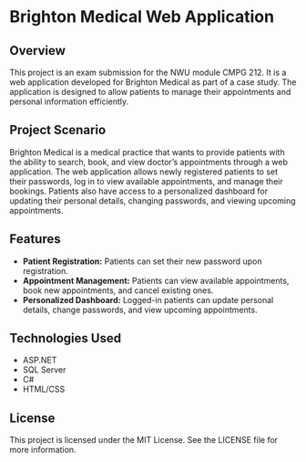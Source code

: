 # Brighton Medical Web Application

## Overview
This project is an exam submission for the NWU module CMPG 212. It is a web application developed for Brighton Medical as part of a case study. The application is designed to allow patients to manage their appointments and personal information efficiently.

## Project Scenario
Brighton Medical is a medical practice that wants to provide patients with the ability to search, book, and view doctor’s appointments through a web application. The web application allows newly registered patients to set their passwords, log in to view available appointments, and manage their bookings. Patients also have access to a personalized dashboard for updating their personal details, changing passwords, and viewing upcoming appointments.

## Features
- **Patient Registration:** Patients can set their new password upon registration.
- **Appointment Management:** Patients can view available appointments, book new appointments, and cancel existing ones.
- **Personalized Dashboard:** Logged-in patients can update personal details, change passwords, and view upcoming appointments.

## Technologies Used
- ASP.NET
- SQL Server
- C#
- HTML/CSS

## License
This project is licensed under the MIT License. See the LICENSE file for more information.
